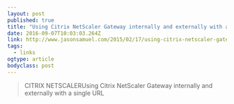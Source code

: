 ```yaml
---
layout: post 
published: true 
title: "Using Citrix NetScaler Gateway internally and externally with a single URL – JasonSamuel.com" 
date: 2016-09-07T10:03:03.264Z 
link: http://www.jasonsamuel.com/2015/02/17/using-citrix-netscaler-gateway-internally-and-externally-with-a-single-url/ 
tags:
  - links
ogtype: article 
bodyclass: post 
---
```


> CITRIX NETSCALERUsing Citrix NetScaler Gateway internally and externally with a single URL